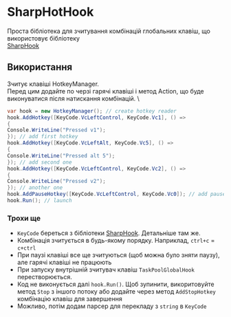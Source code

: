 # SharpHotHook
Проста бібліотека для зчитування комбінацій глобальних клавіш, що використовує бібліотеку \
[SharpHook](https://github.com/TolikPylypchuk/SharpHook)

## Використання
Зчитує клавіші HotkeyManager. \
Перед цим додайте по черзі гарячі клавіші і метод Action, що буде виконуватися після натискання комбінацій. \

```csharp
var hook = new HotkeyManager(); // create hotkey reader
hook.AddHotkey([KeyCode.VcLeftControl, KeyCode.Vc1], () =>
{
Console.WriteLine("Pressed v1");
}); // add first hotkey
hook.AddHotkey([KeyCode.VcLeftAlt, KeyCode.Vc5], () =>
{
Console.WriteLine("Pressed alt 5");
}); // add second one
hook.AddHotkey([KeyCode.VcLeftControl, KeyCode.Vc2], () =>
{
Console.WriteLine("Pressed v2");
}); // another one
hook.AddPauseHotkey([KeyCode.VcLeftControl, KeyCode.Vc0]); // add pause 
hook.Run(); // launch
```
### Трохи ще
- ``KeyCode`` береться з бібліотеки [SharpHook](https://sharphook.tolik.io/v5.3.7/articles/keycodes.html). Детальніше там же.
- Комбінація зчитується в будь-якому порядку. Наприклад, ``ctrl+c`` = ``c+ctrl``
- При паузі клавіші все ще зчитуються (щоб можна було зняти паузу), але гарячі клавіші не працюють
- При запуску внутрішній зчитувач клавіш ``TaskPoolGlobalHook`` перестворюється.
- Код не виконується далі ``hook.Run()``. Щоб зупинити, викоритовуйте метод ``Stop`` з іншого потоку або додайте через метод ``AddStopHotkey`` комбінацію клавіш для завершення
- Можливо, потім додам парсер для перекладу з ``string`` в ``KeyCode``

